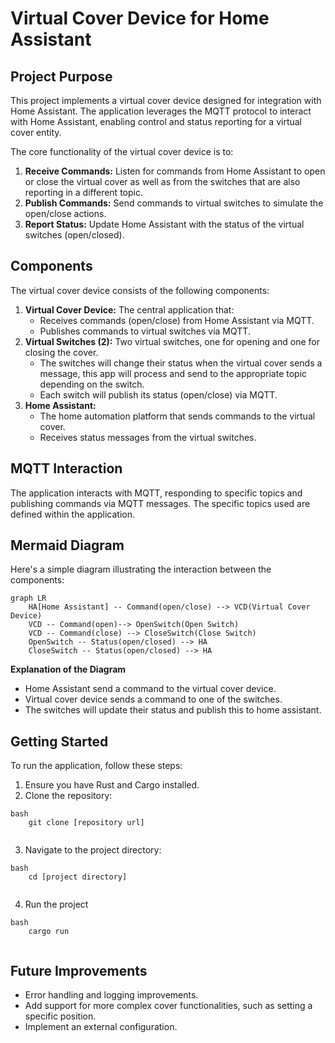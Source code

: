 # Virtual Cover Device for Home Assistant

## Project Purpose

This project implements a virtual cover device designed for integration with Home Assistant. The application leverages the MQTT protocol to interact with Home Assistant, enabling control and status reporting for a virtual cover entity.

The core functionality of the virtual cover device is to:

1.  **Receive Commands:** Listen for commands from Home Assistant to open or close the virtual cover as well as from the switches that are also reporting
in a different topic.
2.  **Publish Commands:** Send commands to virtual switches to simulate the open/close actions.
3.  **Report Status:** Update Home Assistant with the status of the virtual switches (open/closed).

## Components

The virtual cover device consists of the following components:

1.  **Virtual Cover Device:** The central application that:
    *   Receives commands (open/close) from Home Assistant via MQTT.
    *   Publishes commands to virtual switches via MQTT.
2.  **Virtual Switches (2):** Two virtual switches, one for opening and one for closing the cover.
    * The switches will change their status when the virtual cover sends a message, this app will process and send to the appropriate topic depending on the switch.
    *   Each switch will publish its status (open/close) via MQTT.
3. **Home Assistant:**
   * The home automation platform that sends commands to the virtual cover.
   * Receives status messages from the virtual switches.

## MQTT Interaction

The application interacts with MQTT, responding to specific topics and publishing commands via MQTT messages. The specific topics used are defined within the application.

## Mermaid Diagram

Here's a simple diagram illustrating the interaction between the components:
```mermaid
graph LR
    HA[Home Assistant] -- Command(open/close) --> VCD(Virtual Cover Device)
    VCD -- Command(open)--> OpenSwitch(Open Switch)
    VCD -- Command(close) --> CloseSwitch(Close Switch)
    OpenSwitch -- Status(open/closed) --> HA
    CloseSwitch -- Status(open/closed) --> HA
```
**Explanation of the Diagram**

* Home Assistant send a command to the virtual cover device.
* Virtual cover device sends a command to one of the switches.
* The switches will update their status and publish this to home assistant.

## Getting Started

To run the application, follow these steps:

1.  Ensure you have Rust and Cargo installed.
2.  Clone the repository:
```
bash
    git clone [repository url]
    
```
3.  Navigate to the project directory:
```
bash
    cd [project directory]
    
```
4.  Run the project
```
bash
    cargo run
    
```
## Future Improvements

*   Error handling and logging improvements.
*   Add support for more complex cover functionalities, such as setting a specific position.
*   Implement an external configuration.